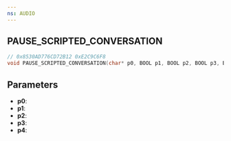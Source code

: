 ```yaml
---
ns: AUDIO
---
```

## PAUSE_SCRIPTED_CONVERSATION

```c
// 0x8530AD776CD72B12 0xE2C9C6F8
void PAUSE_SCRIPTED_CONVERSATION(char* p0, BOOL p1, BOOL p2, BOOL p3, BOOL p4);
```

## Parameters
* **p0**:
* **p1**:
* **p2**:
* **p3**:
* **p4**:
